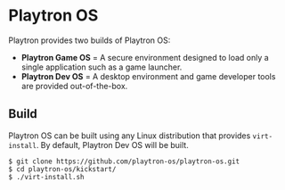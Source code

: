 # Playtron OS

Playtron provides two builds of Playtron OS:

- **Playtron Game OS** = A secure environment designed to load only a single application such as a game launcher.
- **Playtron Dev OS** = A desktop environment and game developer tools are provided out-of-the-box.

## Build

Playtron OS can be built using any Linux distribution that provides `virt-install`. By default, Playtron Dev OS will be built.

```
$ git clone https://github.com/playtron-os/playtron-os.git
$ cd playtron-os/kickstart/
$ ./virt-install.sh
```
